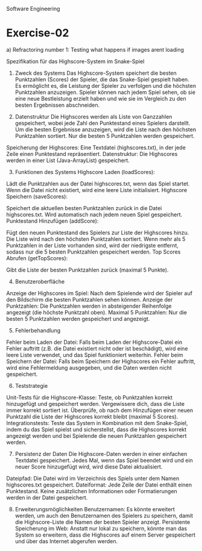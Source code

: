 Software Engineering
#  Exercise-02

a) Refractoring number 1: Testing what happens if images arent loading

Spezifikation für das Highscore-System im Snake-Spiel

1. Zweck des Systems
Das Highscore-System speichert die besten Punktzahlen (Scores) der Spieler, die das Snake-Spiel gespielt haben. Es ermöglicht es, die Leistung der Spieler zu verfolgen und die höchsten Punktzahlen anzuzeigen. Spieler können nach jedem Spiel sehen, ob sie eine neue Bestleistung erzielt haben und wie sie im Vergleich zu den besten Ergebnissen abschneiden.

2. Datenstruktur
Die Highscores werden als Liste von Ganzzahlen gespeichert, wobei jede Zahl den Punktestand eines Spielers darstellt. Um die besten Ergebnisse anzuzeigen, wird die Liste nach den höchsten Punktzahlen sortiert. Nur die besten 5 Punktzahlen werden gespeichert.

Speicherung der Highscores: Eine Textdatei (highscores.txt), in der jede Zeile einen Punktestand repräsentiert.
Datenstruktur: Die Highscores werden in einer List<Integer> (Java-ArrayList) gespeichert.

3. Funktionen des Systems
Highscore Laden (loadScores):

Lädt die Punktzahlen aus der Datei highscores.txt, wenn das Spiel startet.
Wenn die Datei nicht existiert, wird eine leere Liste initialisiert.
Highscore Speichern (saveScores):

Speichert die aktuellen besten Punktzahlen zurück in die Datei highscores.txt.
Wird automatisch nach jedem neuen Spiel gespeichert.
Punktestand Hinzufügen (addScore):

Fügt den neuen Punktestand des Spielers zur Liste der Highscores hinzu.
Die Liste wird nach den höchsten Punktzahlen sortiert.
Wenn mehr als 5 Punktzahlen in der Liste vorhanden sind, wird der niedrigste entfernt, sodass nur die 5 besten Punktzahlen gespeichert werden.
Top Scores Abrufen (getTopScores):

Gibt die Liste der besten Punktzahlen zurück (maximal 5 Punkte).

4. Benutzeroberfläche

Anzeige der Highscores im Spiel: Nach dem Spielende wird der Spieler auf den Bildschirm die besten Punktzahlen sehen können.
Anzeige der Punktzahlen: Die Punktzahlen werden in absteigender Reihenfolge angezeigt (die höchste Punktzahl oben).
Maximal 5 Punktzahlen: Nur die besten 5 Punktzahlen werden gespeichert und angezeigt.

5. Fehlerbehandlung

Fehler beim Laden der Datei: Falls beim Laden der Highscore-Datei ein Fehler auftritt (z.B. die Datei existiert nicht oder ist beschädigt), wird eine leere Liste verwendet, und das Spiel funktioniert weiterhin.
Fehler beim Speichern der Datei: Falls beim Speichern der Highscores ein Fehler auftritt, wird eine Fehlermeldung ausgegeben, und die Daten werden nicht gespeichert.

6. Teststrategie
   
Unit-Tests für die Highscore-Klasse:
Teste, ob Punktzahlen korrekt hinzugefügt und gespeichert werden.
Vergewissere dich, dass die Liste immer korrekt sortiert ist.
Überprüfe, ob nach dem Hinzufügen einer neuen Punktzahl die Liste der Highscores korrekt bleibt (maximal 5 Scores).
Integrationstests:
Teste das System in Kombination mit dem Snake-Spiel, indem du das Spiel spielst und sicherstellst, dass die Highscores korrekt angezeigt werden und bei Spielende die neuen Punktzahlen gespeichert werden.

7. Persistenz der Daten
Die Highscore-Daten werden in einer einfachen Textdatei gespeichert. Jedes Mal, wenn das Spiel beendet wird und ein neuer Score hinzugefügt wird, wird diese Datei aktualisiert.

Dateipfad: Die Datei wird im Verzeichnis des Spiels unter dem Namen highscores.txt gespeichert.
Dateiformat: Jede Zeile der Datei enthält einen Punktestand. Keine zusätzlichen Informationen oder Formatierungen werden in der Datei gespeichert.

8. Erweiterungsmöglichkeiten
Benutzernamen: Es könnte erweitert werden, um auch den Benutzernamen des Spielers zu speichern, damit die Highscore-Liste die Namen der besten Spieler anzeigt.
Persistente Speicherung im Web: Anstatt nur lokal zu speichern, könnte man das System so erweitern, dass die Highscores auf einem Server gespeichert und über das Internet abgerufen werden.
